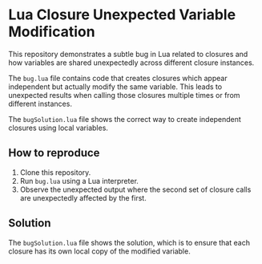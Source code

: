 # Lua Closure Unexpected Variable Modification

This repository demonstrates a subtle bug in Lua related to closures and how variables are shared unexpectedly across different closure instances.

The `bug.lua` file contains code that creates closures which appear independent but actually modify the same variable. This leads to unexpected results when calling those closures multiple times or from different instances.

The `bugSolution.lua` file shows the correct way to create independent closures using local variables.

## How to reproduce

1. Clone this repository.
2. Run `bug.lua` using a Lua interpreter.
3. Observe the unexpected output where the second set of closure calls are unexpectedly affected by the first.

## Solution

The `bugSolution.lua` file shows the solution, which is to ensure that each closure has its own local copy of the modified variable.